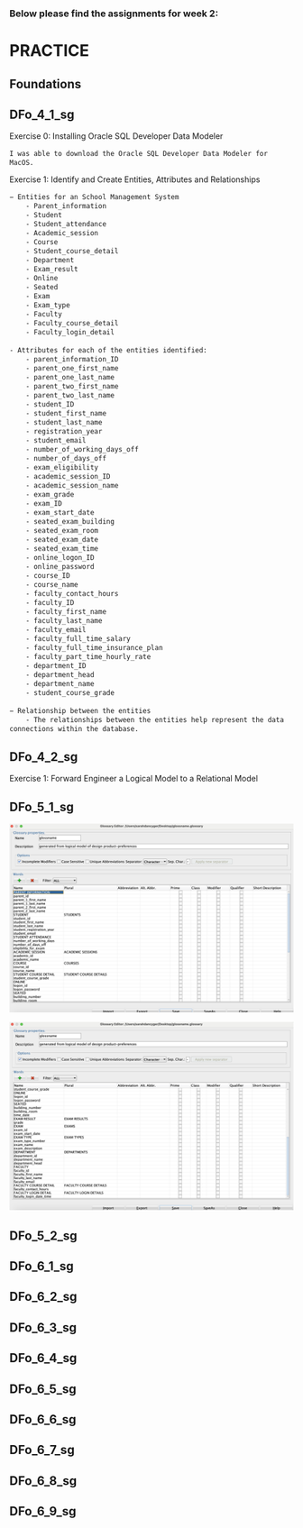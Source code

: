 ### Below please find the assignments for week 2:

# PRACTICE
## Foundations 
## DFo_4_1_sg

Exercise 0: Installing Oracle SQL Developer Data Modeler

    I was able to download the Oracle SQL Developer Data Modeler for MacOS. 

Exercise 1: Identify and Create Entities, Attributes and Relationships

    − Entities for an School Management System
        - Parent_information
        - Student
        - Student_attendance
        - Academic_session
        - Course
        - Student_course_detail
        - Department
        - Exam_result
        - Online
        - Seated
        - Exam
        - Exam_type
        - Faculty
        - Faculty_course_detail
        - Faculty_login_detail
    
    - Attributes for each of the entities identified:
        - parent_information_ID
        - parent_one_first_name
        - parent_one_last_name
        - parent_two_first_name
        - parent_two_last_name
        - student_ID
        - student_first_name
        - student_last_name
        - registration_year
        - student_email
        - number_of_working_days_off
        - number_of_days_off
        - exam_eligibility
        - academic_session_ID
        - academic_session_name
        - exam_grade
        - exam_ID
        - exam_start_date
        - seated_exam_building
        - seated_exam_room
        - seated_exam_date
        - seated_exam_time
        - online_logon_ID
        - online_password
        - course_ID
        - course_name
        - faculty_contact_hours
        - faculty_ID
        - faculty_first_name
        - faculty_last_name
        - faculty_email
        - faculty_full_time_salary
        - faculty_full_time_insurance_plan
        - faculty_part_time_hourly_rate
        - department_ID
        - department_head
        - department_name
        - student_course_grade

    − Relationship between the entities
        - The relationships between the entities help represent the data connections within the database.

## DFo_4_2_sg
Exercise 1: Forward Engineer a Logical Model to a Relational Model

## DFo_5_1_sg
![picture1](pic1.png)

![picture2](pic2.png)

## DFo_5_2_sg

## DFo_6_1_sg
## DFo_6_2_sg
## DFo_6_3_sg
## DFo_6_4_sg
## DFo_6_5_sg
## DFo_6_6_sg
## DFo_6_7_sg
## DFo_6_8_sg
## DFo_6_9_sg